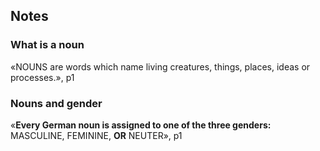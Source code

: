 ## Notes

### What is a noun

«NOUNS are words which name living creatures, things, places, ideas or processes.», p1

### Nouns and gender

«**Every German noun is assigned to one of the three genders:** MASCULINE, FEMININE, **OR** NEUTER», p1